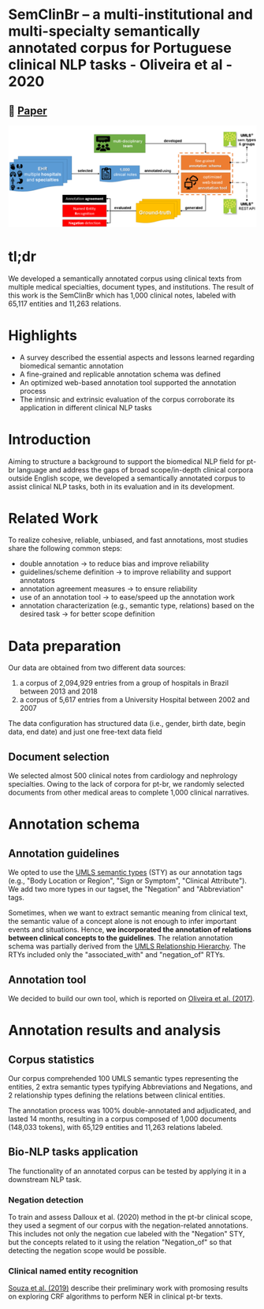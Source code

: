 # SemClinBr – a multi-institutional and multi-specialty semantically annotated corpus for Portuguese clinical NLP tasks - Oliveira et al - 2020

## 📌 [Paper](https://arxiv.org/pdf/2001.10071.pdf)

![images/SemClinBr.png](images/SemClinBr.png)

# tl;dr

We developed a semantically annotated corpus using clinical texts from multiple medical specialties, document types, and institutions. The result of this work is the SemClinBr which has 1,000 clinical notes, labeled with 65,117 entities and 11,263 relations.

# Highlights

- A survey described the essential aspects and lessons learned regarding biomedical semantic annotation
- A fine-grained and replicable annotation schema was defined
- An optimized web-based annotation tool supported the annotation process
- The intrinsic and extrinsic evaluation of the corpus corroborate its application in different clinical NLP tasks

# Introduction

Aiming to structure a background to support the biomedical NLP field for pt-br language and address the gaps of broad scope/in-depth clinical corpora outside English scope, we developed a semantically annotated corpus to assist clinical NLP tasks, both in its evaluation and in its development.

# Related Work

To realize cohesive, reliable, unbiased, and fast annotations, most studies share the following common steps:

- double annotation → to reduce bias and improve reliability
- guidelines/scheme definition → to improve reliability and support annotators
- annotation agreement measures → to ensure reliability
- use of an annotation tool → to ease/speed up the annotation work
- annotation characterization (e.g., semantic type, relations) based on the desired task → for better scope definition

# Data preparation

Our data are obtained from two different data sources:

1. a corpus of 2,094,929 entries from a group of hospitals in Brazil between 2013 and 2018
2. a corpus of 5,617 entries from a University Hospital between 2002 and 2007

The data configuration has structured data (i.e., gender, birth date, begin data, end date) and just one free-text data field

## Document selection

We selected almost 500 clinical notes from cardiology and nephrology specialties. Owing to the lack of corpora for pt-br, we randomly selected documents from other medical areas to complete 1,000 clinical narratives.

# Annotation schema

## Annotation guidelines

We opted to use the [UMLS semantic types](https://www.nlm.nih.gov/research/umls/META3_current_semantic_types.html) (STY) as our annotation tags (e.g., "Body Location or Region", "Sign or Symptom", "Clinical Attribute"). We add two more types in our tagset, the "Negation" and "Abbreviation" tags.

Sometimes, when we want to extract semantic meaning from clinical text, the semantic value of a concept alone is not enough to infer important events and situations. Hence, **we incorporated the annotation of relations between clinical concepts to the guidelines**. The relation annotation schema was partially derived from the [UMLS Relationship Hierarchy](https://www.nlm.nih.gov/research/umls/new_users/online_learning/SEM_004.html). The RTYs included only the "associated_with" and "negation_of" RTYs.

## Annotation tool

We decided to build our own tool, which is reported on [Oliveira et al. (2017)](http://www.sadidhasan.com/sadid-BIBM-umls.pdf).

# Annotation results and analysis

## Corpus statistics

Our corpus comprehended 100 UMLS semantic types representing the entities, 2 extra semantic types typifying Abbreviations and Negations, and 2 relationship types defining the relations between clinical entities.

The annotation process was 100% double-annotated and adjudicated, and lasted 14 months, resulting in a corpus composed of 1,000 documents (148,033 tokens), with 65,129 entities and 11,263 relations labeled.

## Bio-NLP tasks application

The functionality of an annotated corpus can be tested by applying it in a downstream NLP task.

### Negation detection

To train and assess Dalloux et al. (2020) method in the pt-br clinical scope, they used a segment of our corpus with the negation-related annotations. This includes not only the negation cue labeled with the "Negation" STY, but the concepts related to it using the relation "Negation_of" so that detecting the negation scope would be possible.

### Clinical named entity recognition

[Souza et al. (2019)](https://sol.sbc.org.br/index.php/sbcas/article/view/6269) describe their preliminary work with promosing results on exploring CRF algorithms to perform NER in clinical pt-br texts.